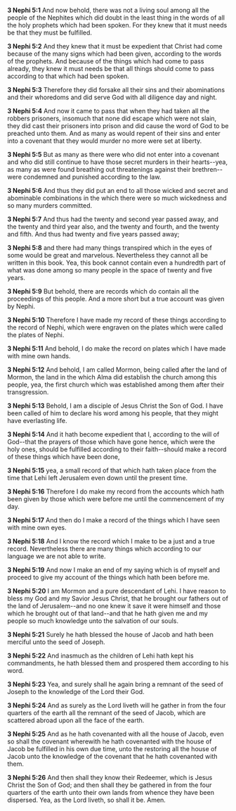 **3 Nephi 5:1** And now behold, there was not a living soul among all the people of the Nephites which did doubt in the least thing in the words of all the holy prophets which had been spoken. For they knew that it must needs be that they must be fulfilled.

**3 Nephi 5:2** And they knew that it must be expedient that Christ had come because of the many signs which had been given, according to the words of the prophets. And because of the things which had come to pass already, they knew it must needs be that all things should come to pass according to that which had been spoken.

**3 Nephi 5:3** Therefore they did forsake all their sins and their abominations and their whoredoms and did serve God with all diligence day and night.

**3 Nephi 5:4** And now it came to pass that when they had taken all the robbers prisoners, insomuch that none did escape which were not slain, they did cast their prisoners into prison and did cause the word of God to be preached unto them. And as many as would repent of their sins and enter into a covenant that they would murder no more were set at liberty.

**3 Nephi 5:5** But as many as there were who did not enter into a covenant and who did still continue to have those secret murders in their hearts--yea, as many as were found breathing out threatenings against their brethren--were condemned and punished according to the law.

**3 Nephi 5:6** And thus they did put an end to all those wicked and secret and abominable combinations in the which there were so much wickedness and so many murders committed.

**3 Nephi 5:7** And thus had the twenty and second year passed away, and the twenty and third year also, and the twenty and fourth, and the twenty and fifth. And thus had twenty and five years passed away;

**3 Nephi 5:8** and there had many things transpired which in the eyes of some would be great and marvelous. Nevertheless they cannot all be written in this book. Yea, this book cannot contain even a hundredth part of what was done among so many people in the space of twenty and five years.

**3 Nephi 5:9** But behold, there are records which do contain all the proceedings of this people. And a more short but a true account was given by Nephi.

**3 Nephi 5:10** Therefore I have made my record of these things according to the record of Nephi, which were engraven on the plates which were called the plates of Nephi.

**3 Nephi 5:11** And behold, I do make the record on plates which I have made with mine own hands.

**3 Nephi 5:12** And behold, I am called Mormon, being called after the land of Mormon, the land in the which Alma did establish the church among this people, yea, the first church which was established among them after their transgression.

**3 Nephi 5:13** Behold, I am a disciple of Jesus Christ the Son of God. I have been called of him to declare his word among his people, that they might have everlasting life.

**3 Nephi 5:14** And it hath become expedient that I, according to the will of God--that the prayers of those which have gone hence, which were the holy ones, should be fulfilled according to their faith--should make a record of these things which have been done,

**3 Nephi 5:15** yea, a small record of that which hath taken place from the time that Lehi left Jerusalem even down until the present time.

**3 Nephi 5:16** Therefore I do make my record from the accounts which hath been given by those which were before me until the commencement of my day.

**3 Nephi 5:17** And then do I make a record of the things which I have seen with mine own eyes.

**3 Nephi 5:18** And I know the record which I make to be a just and a true record. Nevertheless there are many things which according to our language we are not able to write.

**3 Nephi 5:19** And now I make an end of my saying which is of myself and proceed to give my account of the things which hath been before me.

**3 Nephi 5:20** I am Mormon and a pure descendant of Lehi. I have reason to bless my God and my Savior Jesus Christ, that he brought our fathers out of the land of Jerusalem--and no one knew it save it were himself and those which he brought out of that land--and that he hath given me and my people so much knowledge unto the salvation of our souls.

**3 Nephi 5:21** Surely he hath blessed the house of Jacob and hath been merciful unto the seed of Joseph.

**3 Nephi 5:22** And inasmuch as the children of Lehi hath kept his commandments, he hath blessed them and prospered them according to his word.

**3 Nephi 5:23** Yea, and surely shall he again bring a remnant of the seed of Joseph to the knowledge of the Lord their God.

**3 Nephi 5:24** And as surely as the Lord liveth will he gather in from the four quarters of the earth all the remnant of the seed of Jacob, which are scattered abroad upon all the face of the earth.

**3 Nephi 5:25** And as he hath covenanted with all the house of Jacob, even so shall the covenant wherewith he hath covenanted with the house of Jacob be fulfilled in his own due time, unto the restoring all the house of Jacob unto the knowledge of the covenant that he hath covenanted with them.

**3 Nephi 5:26** And then shall they know their Redeemer, which is Jesus Christ the Son of God; and then shall they be gathered in from the four quarters of the earth unto their own lands from whence they have been dispersed. Yea, as the Lord liveth, so shall it be. Amen.


